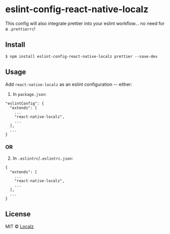 # eslint-config-react-native-localz

This config will also integrate prettier into your eslint workflow... no need for a `.prettierrc`!

## Install

```
$ npm install eslint-config-react-native-localz prettier --save-dev
```

## Usage

Add `react-native-localz` as an eslint configuration -- either:

1. In `package.json`: 

```
"eslintConfig": {
  "extends": [
    ...
    "react-native-localz",
    ...
  ],
  ...
}
```

### OR


2. In `.eslintrc`/`.eslintrc.json`:

```
{
  "extends": [
    ...
    "react-native-localz",
    ...
  ],
  ...
}
```

## License

MIT © [Localz](https://localz.com)
